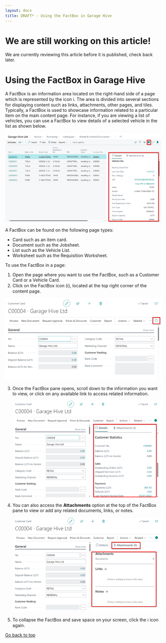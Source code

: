 ```yaml
---
layout: docs
title: DRAFT* - Using the FactBox in Garage Hive
---
```


<a name="top"></a>

# We are still working on this article!
We are currently reviewing this article before it is published, check back later.

# Using the FactBox in Garage Hive
A FactBox is an information area located on the right-hand side of a page which is represented by the icon ℹ️. The area is divided into several sections for displaying content such as links, attachments, other pages, and tiles. Typically, a FactBox is used to showcase information related to a particular item on the main content page. For instance, if you are viewing a list of vehicles, you can use a FactBox to view details of a selected vehicle in the list as shown below.

   ![](media/garagehive-factbox1.png)

A FactBox can be found on the following page types:
- Card such as an item card.
- Document such as the Jobsheet.
- List such as the Vehicle List.
- Worksheet such as the Requisition Worksheet.

To use the FactBox in a page:
1.  Open the page where you want to use the FactBox, such as a Customer Card or a Vehicle Card.
2.  Click on the FactBox icon (ℹ️), located at the top right corner of the content page.

   ![](media/garagehive-factbox2.png)

3. Once the FactBox pane opens, scroll down to the information you want to view, or click on any available link to access related information.

   ![](media/garagehive-factbox3.png)

4. You can also access the **Attachments** option at the top of the FactBox pane to view or add any related documents, links, or notes.

   ![](media/garagehive-factbox4.png)

5. To collapse the FactBox and save space on your screen, click the ℹ️ icon again.


[Go back to top](#top)